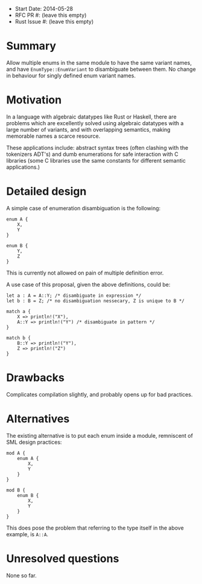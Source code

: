 - Start Date: 2014-05-28
- RFC PR #: (leave this empty)
- Rust Issue #: (leave this empty)

# Summary

Allow multiple enums in the same module to have the same variant names, and have `EnumType::EnumVariant`
to disambiguate between them. No change in behaviour for singly defined enum variant names.

# Motivation

In a language with algebraic datatypes like Rust or Haskell, there are problems which are excellently solved
using algebraic datatypes with a large number of variants, and with overlapping semantics, making memorable
names a scarce resource.

These applications include: abstract syntax trees (often clashing with the tokenizers ADT's) and dumb enumerations
for safe interaction with C libraries (some C libraries use the same constants for different semantic applications.)

# Detailed design

A simple case of enumeration disambiguation is the following:

    enum A {
        X,
        Y
    }

    enum B {
        Y,
        Z
    }

This is currently not allowed on pain of multiple definition error.

A use case of this proposal, given the above definitions, could be:

    let a : A = A::Y; /* disambiguate in expression */
    let b : B = Z; /* no disambiguation nessecary, Z is unique to B */

    match a {
        X => println!("X"), 
        A::Y => println!("Y") /* disambiguate in pattern */
    }

    match b {
        B::Y => println!("Y"),
        Z => println!("Z")
    }

# Drawbacks

Complicates compilation slightly, and probably opens up for bad practices.

# Alternatives

The existing alternative is to put each enum inside a module, remniscent of SML design practices:

    mod A {
        enum A {
            X,
            Y
        }
    }

    mod B {
        enum B {
            X,
            Y
        }
    }

This does pose the problem that referring to the type itself in the above example, is `A::A`.

# Unresolved questions

None so far.
